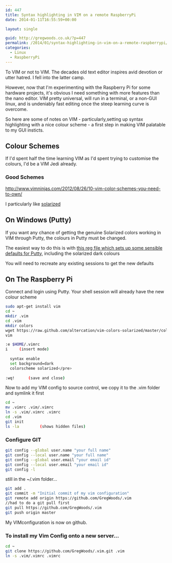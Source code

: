 ```yaml
---
id: 447
title: Syntax highlighting in VIM on a remote RaspberryPi
date: 2014-01-11T16:55:59+00:00

layout: single

guid: http://gregwoods.co.uk/?p=447
permalink: /2014/01/syntax-highlighting-in-vim-on-a-remote-raspberrypi/
categories:
  - Linux
  - RaspberryPi
---
```

To VIM or not to VIM. The decades old text editor inspires avid devotion or utter hatred. I fell into the latter camp.

However, now that I'm experimenting with the Raspberry Pi for some hardware projects, it's obvious I need something with more features than the nano editor. VIM pretty universal, will run in a terminal, or a non-GUI linux, and is undeniably fast editing once the steep learning curve is overcome.

So here are some of notes on VIM - particularly,setting up syntax highlighting with a nice colour scheme - a first step in making VIM palatable to my GUI insticts.

## Colour Schemes

If I'd spent half the time learning VIM as I'd spent trying to customise the colours, I'd be a VIM Jedi already.

### Good Schemes

<http://www.vimninjas.com/2012/08/26/10-vim-color-schemes-you-need-to-own/>

I particularly like <a title="solarized color scheme" href="http://ethanschoonover.com/solarized" target="_blank">solarized</a>

## On Windows (Putty)

If you want any chance of getting the genuine Solarized colors working in VIM through Putty, the colours in Putty must be changed.

The easiest way to do this is with [this reg file which sets up some sensible defaults for Putty](https://github.com/jblaine/solarized-and-modern-putty "Putty defaults"), including the solarized dark colours

You will need to recreate any existing sessions to get the new defaults

## On The Raspberry Pi

Connect and login using Putty. Your shell session will already have the new colour scheme

```sh
sudo apt-get install vim
cd ~
mkdir .vim
cd .vim
mkdir colors
wget https://raw.github.com/altercation/vim-colors-solarized/master/colors/solarized.vim
vim

:e $HOME/.vimrc
i     (insert mode)
  
  syntax enable
  set background=dark
  colorscheme solarized</pre>
  
:wq!      (save and close)
```

Now to add my VIM config to source control, we copy it to the .vim folder and symlink it first

```sh
cd ~
mv .vimrc .vim/.vimrc
ln -s .vim/.vimrc .vimrc
cd .vim
git init
ls -la         (shows hidden files)
```

### Configure GIT

```sh
git config --global user.name "your full name"
git config --local user.name "your full name"
git config --global user.email "your email id"
git config --local user.email "your email id"
git config -l
```

still in the ~/.vim folder...

```sh
git add .
git commit -m "Initial commit of my vim configuration"
git remote add origin https://github.com/GregWoods/.vim
//had to do a git pull first
git pull https://github.com/GregWoods/.vim
git push origin master
```

My VIMconfiguration is now on github.

### To install my Vim Config onto a new server...

```sh
cd ~
git clone https://github.com/GregWoods/.vim.git .vim
ln -s .vim/.vimrc .vimrc
```